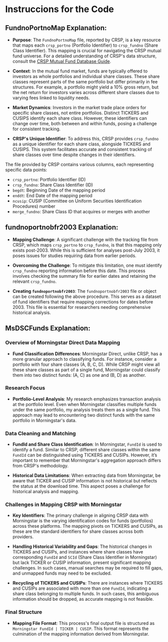 # Instruccions for the Code
## **FundnoPortnoMap Explanation**:
  - **Purpose**: The `FundnoPortnoMap` file, reported by CRSP, is a key resource that maps each `crsp_portno` (Portfolio Identifier) to `crsp_fundno` (Share Class Identifier). This mapping is crucial for navigating the CRSP mutual fund universe. For a detailed understanding of CRSP's data structure, consult the [CRSP Mutual Fund Database Guide](https://wrds-www.wharton.upenn.edu/documents/410/CRSP_MFDB_Guide.pdf).
  
  - **Context**: In the mutual fund market, funds are typically offered to investors as whole portfolios and individual share classes. These share classes represent parts of the same portfolio but differ primarily in fee structures. For example, a portfolio might yield a 10% gross return, but the net return for investors varies across different share classes due to varying fees linked to liquidity needs.

  - **Market Dynamics**: Investors in the market trade place orders for specific share classes, not entire portfolios. Distinct TICKERS and CUSIPS identify each share class. However, these identifiers can change over time, both between and within funds, posing a challenge for consistent tracking.

  - **CRSP's Unique Identifier**: To address this, CRSP provides `crsp_fundno` as a unique identifier for each share class, alongside TICKERS and CUSIPS. This system facilitates accurate and consistent tracking of share classes over time despite changes in their identifiers.

The file provided by CRSP contains various columns, each representing specific data points:

- `crsp_portno`: Portfolio Identifier (ID)
- `crsp_fundno`: Share Class Identifier (ID)
- `begdt`: Beginning Date of the mapping period
- `enddt`: End Date of the mapping period
- `ncusip`: CUSIP (Committee on Uniform Securities Identification Procedures) number
- `merge_fundno`: Share Class ID that acquires or merges with another

## **fundnoportnobfr2003 Explanation**:

- **Mapping Challenge**: A significant challenge with the tracking file from CRSP, which maps `crsp_portno` to `crsp_fundno`, is that this mapping only exists post-2003. While this is sufficient for analyses post-July 2003, it poses issues for studies requiring data from earlier periods.

- **Overcoming the Challenge**: To mitigate this limitation, one must identify `crsp_fundno` reporting information before this date. This process involves checking the summary file for earlier dates and retaining the relevant `crsp_fundno`.

- **Creating `fundnoportnobfr2003`**: The `fundnoportnobfr2003` file or object can be created following the above procedure. This serves as a dataset of fund identifiers that require mapping corrections for dates before 2003. This file is essential for researchers needing comprehensive historical analysis.

## **MsDSCFunds Explanation**:

### Overview of Morningstar Direct Data Mapping

- **Fund Classification Differences**: Morningstar Direct, unlike CRSP, has a more granular approach to classifying funds. For instance, consider a portfolio with four share classes (A, B, C, D). While CRSP might view all these share classes as part of a single fund, Morningstar could classify them into two distinct funds: (A, C) as one and (B, D) as another.

### Research Focus

- **Portfolio-Level Analysis**: My research emphasizes transaction analysis at the portfolio level. Even when Morningstar classifies multiple funds under the same portfolio, my analysis treats them as a single fund. This approach may lead to encountering two distinct funds with the same portfolio in Morningstar's data.

### Data Cleaning and Matching

- **FundId and Share Class Identification**: In Morningstar, `FundId` is used to identify a fund. Similar to CRSP, different share classes within the same `FundId` can be distinguished using TICKERS and CUSIPs. However, it’s important to remember that Morningstar's aggregation approach differs from CRSP's methodology.

- **Historical Data Limitations**: When extracting data from Morningstar, be aware that TICKER and CUSIP information is not historical but reflects the status at the download time. This aspect poses a challenge for historical analysis and mapping.

### Challenges in Mapping CRSP with Morningstar

- **Key Identifiers**: The primary challenge in aligning CRSP data with Morningstar is the varying identification codes for funds (portfolios) across these platforms. The mapping pivots on TICKERS and CUSIPs, as these are the standard identifiers for share classes across both providers.

- **Handling Historical Variability and Gaps**: The historical changes in TICKERS and CUSIPs, and instances where share classes have corresponding `FundId` and `SCId` (Share Class Identifier in Morningstar) but lack TICKER or CUSIP information, present significant mapping challenges. In such cases, manual searches may be required to fill gaps, and unmapped funds may need to be excluded.

- **Recycling of TICKERS and CUSIPs**: There are instances where TICKERS and CUSIPs are associated with more than one `FundId`, indicating a share class belonging to multiple funds. In such cases, this ambiguous information should be dropped, as accurate mapping is not feasible.

### Final Structure

- **Mapping File Format**: This process's final output file is structured as `Morningstar FundId | TICKER | CUSIP`. This format represents the culmination of the mapping information derived from Morningstar.




